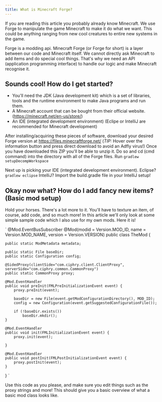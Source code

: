 ```yaml
---
title: What is Minecraft Forge?
---
```


If you are reading this article you probably already know Minecraft. We use Forge to manipulate the game Minecraft to make it do what we want. This could be anything ranging from new cool creatures to entire new systems in the game. 

Forge is a modding api. Minecraft Forge (or Forge for short) is a layer between our code and Minecraft itself. We cannot directly ask Minecraft to add items and do special cool things. That's why we need an API (application programming interface) to handle our logic and make Minecraft recognise it.

## Sounds cool! How do I get started?

* You'll need the JDK (Java development kit) which is a set of libraries, tools and the runtime environment to make Java programs and run them.
* A Minecraft account that can be bought from their official website. (https://minecraft.net/en-us/store/)
* An IDE (integrated development environment) (Eclipe or IntelliJ are recommended for Minecraft development)

After installing/acquiring these pieces of software, download your desired Forge version at https://files.minecraftforge.net/ (*TIP:* Hover over the information button and press direct download to avoid an Adfly virus!)
Once you have downloaded this ZIP you'll be able to unzip it. Do so and cd (cmd command) into the directory with all of the Forge files. 
Run `gradlew setupDecompWorkspace`

Next up is picking your IDE (integrated development environment). Eclipse? `gradlew eclipse` IntelliJ? Import the build.gradle file in your IntelliJ setup!

## Okay now what? How do I add fancy new items? (Basic mod setup)

Hold your horses. There's a lot more to it. You'll have to texture an item, of course, add code, and so much more! In this article we'll only look at some simple sample code which I also use for my own mods. Here it is!

`
@Mod.EventBusSubscriber
@Mod(modid = Version.MOD_ID, name = Version.MOD_NAME, version = Version.VERSION)
public class TheMod {

    public static ModMetadata metadata;

    public static File baseDir;
    public static Configuration config;

    @SidedProxy(clientSide="com.ciphry.client.ClientProxy", serverSide="com.ciphry.common.CommonProxy")
    public static CommonProxy proxy;

    @Mod.EventHandler
    public void preInit(FMLPreInitializationEvent event) {
        proxy.preInit(event);

        baseDir = new File(event.getModConfigurationDirectory(), MOD_ID);
        config = new Configuration(event.getSuggestedConfigurationFile());

        if (!baseDir.exists())
            baseDir.mkdir();
    }

    @Mod.EventHandler
    public void init(FMLInitializationEvent event) {
        proxy.init(event);

    }

    @Mod.EventHandler
    public void postInit(FMLPostInitializationEvent event) {
        proxy.postInit(event);
    }
}
`

Use this code as you please, and make sure you edit things such as the proxy strings and more! This should give you a basic overview of what a basic mod class looks like.

